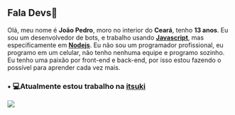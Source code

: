 <h2>Fala Devs👋</h2>
<p> Olá, meu nome é <strong>João Pedro</strong>, moro no interior do <strong>Ceará</strong>, tenho <strong>13 anos</strong>. Eu sou um desenvolvedor de bots, e trabalho usando <strong><a href="https://javascript.com">Javascript</a></strong>, mas especificamente em <strong><a href="https://nodejs.org">Nodejs</a></strong>. Eu não sou um programador profissional, eu programo em um celular, não tenho nenhuma equipe e programo sozinho. Eu tenho uma paixão por front-end e back-end, por isso estou fazendo o possível para aprender cada vez mais.</p>
<h3>• 💻Atualmente estou trabalho na <strong><a href="">itsuki</a></strong></h3>
<a href="https://github.com/pdrgg/">
 <img src = "https://github-readme-stats.vercel.app/api?username=pdrgg&show_icons=true&theme=chartreuse-dark&line_height=27">
 </a>
